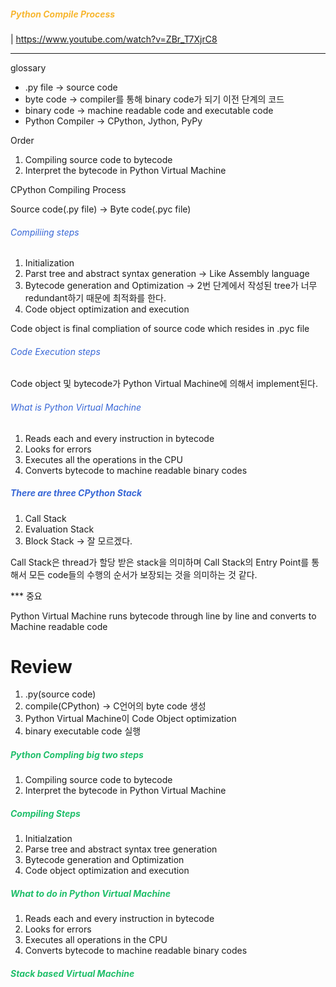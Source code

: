 
##### <span style='color:#f7b731'>Python Compile Process</span>
| https://www.youtube.com/watch?v=ZBr_T7XjrC8

---

glossary 
- .py file -> source code
- byte code -> compiler를 통해 binary code가 되기 이전 단계의 코드
- binary code -> machine readable code and executable code
- Python Compiler -> CPython, Jython, PyPy

Order
1. Compiling source code to bytecode
2. Interpret the bytecode in Python Virtual Machine


CPython Compiling Process

Source code(.py file) -> Byte code(.pyc file)

###### <span style='color:#3867d6'>Compiliing steps</span>

1. Initialization
2. Parst tree and abstract syntax generation -> Like Assembly language
3. Bytecode generation and Optimization -> 2번 단계에서 작성된 tree가 너무 redundant하기 때문에 최적화를 한다.
4. Code object optimization and execution

Code object is final compliation of source code which resides in .pyc file

###### <span style='color:#3867d6'>Code Execution steps</span>

Code object 및 bytecode가 Python Virtual Machine에 의해서 implement된다.

###### <span style='color:#3867d6'>What is Python Virtual Machine</span>

1. Reads each and every instruction in bytecode
2. Looks for errors
3. Executes all the operations in the CPU
4. Converts bytecode to machine readable binary codes

##### <span style='color:#3867d6'>There are three CPython Stack</span>

1. Call Stack
2. Evaluation Stack
3. Block Stack -> 잘 모르겠다.

Call Stack은 thread가 할당 받은 stack을 의미하며 Call Stack의 Entry Point를 통해서 모든 code들의 수행의 순서가 보장되는 것을 의미하는 것 같다.


*** 중요

Python Virtual Machine runs bytecode through line by line and converts to Machine readable code


# Review

1. .py(source code) 
2. compile(CPython) -> C언어의 byte code 생성
3. Python Virtual Machine이 Code Object optimization
4. binary executable code 실행


##### <span style='color:#20bf6b'>Python Compling big two steps</span>

1. Compiling source code to bytecode
2. Interpret the bytecode in Python Virtual Machine


##### <span style='color:#20bf6b'>Compiling Steps</span>

1. Initialzation
2. Parse tree and abstract syntax tree generation
3. Bytecode generation and Optimization
4. Code object optimization and execution

##### <span style='color:#20bf6b'>What to do in Python Virtual Machine</span>

1. Reads each and every instruction in bytecode
2. Looks for errors
3. Executes all operations in the CPU
4. Converts bytecode to machine readable binary codes

##### <span style='color:#20bf6b'>Stack based Virtual Machine</span>


